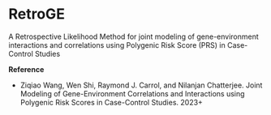 # RetroGE
A Retrospective Likelihood Method for joint modeling of gene-environment interactions and correlations using Polygenic Risk Score (PRS) in Case-Control Studies


**Reference**

* Ziqiao Wang, Wen Shi, Raymond J. Carrol, and Nilanjan Chatterjee. Joint Modeling of Gene-Environment Correlations and Interactions
using Polygenic Risk Scores in Case-Control Studies. 2023+

